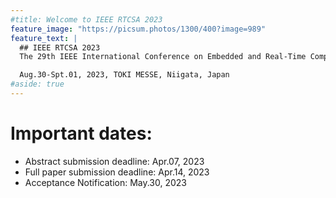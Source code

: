 ```yaml
---
#title: Welcome to IEEE RTCSA 2023
feature_image: "https://picsum.photos/1300/400?image=989"
feature_text: |
  ## IEEE RTCSA 2023
  The 29th IEEE International Conference on Embedded and Real-Time Computing Systems and Applications

  Aug.30-Spt.01, 2023, TOKI MESSE, Niigata, Japan
#aside: true
---
```



# Important dates:
* Abstract submission deadline: Apr.07, 2023
* Full paper submission deadline: Apr.14, 2023
* Acceptance Notification: May.30, 2023

